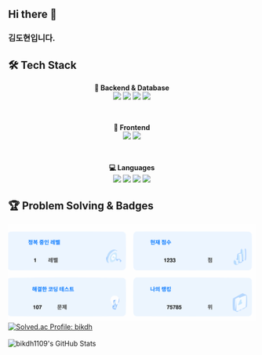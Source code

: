 ## Hi there 👋

### 김도현입니다.

## 🛠 Tech Stack

<div align="center">

<!-- Backend & Database -->
<b>🔧 Backend & Database</b><br/>
<img src="https://img.shields.io/badge/node.js-6DA55F?style=for-the-badge&logo=node.js&logoColor=white" />
<img src="https://img.shields.io/badge/spring-%236DB33F.svg?style=for-the-badge&logo=spring&logoColor=white" />
<img src="https://img.shields.io/badge/mysql-4479A1.svg?style=for-the-badge&logo=mysql&logoColor=white" />
<img src="https://img.shields.io/badge/MongoDB-%234ea94b.svg?style=for-the-badge&logo=mongodb&logoColor=white" />

<br/>

<!-- Frontend -->
<b>🎨 Frontend</b><br/>
<img src="https://img.shields.io/badge/vuejs-%2335495e.svg?style=for-the-badge&logo=vuedotjs&logoColor=%234FC08D" />
<img src="https://img.shields.io/badge/bootstrap-%238511FA.svg?style=for-the-badge&logo=bootstrap&logoColor=white" />

<br/>

<!-- Languages -->
<b>💻 Languages</b><br/>
<img src="https://img.shields.io/badge/java-%23ED8B00.svg?style=for-the-badge&logo=openjdk&logoColor=white" />
<img src="https://img.shields.io/badge/javascript-%23323330.svg?style=for-the-badge&logo=javascript&logoColor=%23F7DF1E" />
<img src="https://img.shields.io/badge/python-3670A0?style=for-the-badge&logo=python&logoColor=ffdd54" />
<img src="https://img.shields.io/badge/r-%23276DC3.svg?style=for-the-badge&logo=r&logoColor=white" />

</div>

## 🏆 Problem Solving & Badges

<div>

<!-- Programmers Badge -->
<a href="https://github.com/bikdh1109/Programmers_Badge_Generator" target="_blank">
  <img src="https://raw.githubusercontent.com/bikdh1109/Programmers_Badge_Generator/main/result/result.svg" alt="Programmers Badge" />
</a>
<!-- Solved.ac Badge -->
<a href="https://solved.ac/bikdh/" target="_blank">
  <img src="https://mazassumnida.wtf/api/v2/generate_badge?boj=bikdh" alt="Solved.ac Profile: bikdh" />
</a>
<br/><br/>

<!-- GitHub Stats -->
<img src="https://github-readme-stats.vercel.app/api?username=bikdh1109&show_icons=true&theme=radical" alt="bikdh1109's GitHub Stats" />

</div>


<!--
**bikdh1109/bikdh1109** is a ✨ _special_ ✨ repository because its `README.md` (this file) appears on your GitHub profile.

Here are some ideas to get you started:

- 🔭 I’m currently working on ...
- 🌱 I’m currently learning ...
- 👯 I’m looking to collaborate on ...
- 🤔 I’m looking for help with ...
- 💬 Ask me about ...
- 📫 How to reach me: ...
- 😄 Pronouns: ...
- ⚡ Fun fact: ...
-->
